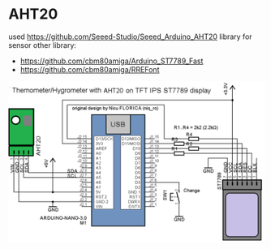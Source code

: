 # AHT20
used https://github.com/Seeed-Studio/Seeed_Arduino_AHT20 library for sensor
other library: 
- https://github.com/cbm80amiga/Arduino_ST7789_Fast
- https://github.com/cbm80amiga/RREFont

 ![schematic](https://github.com/tehniq3/AHT20/blob/main/AHT20_ST7789_sch1.png)
